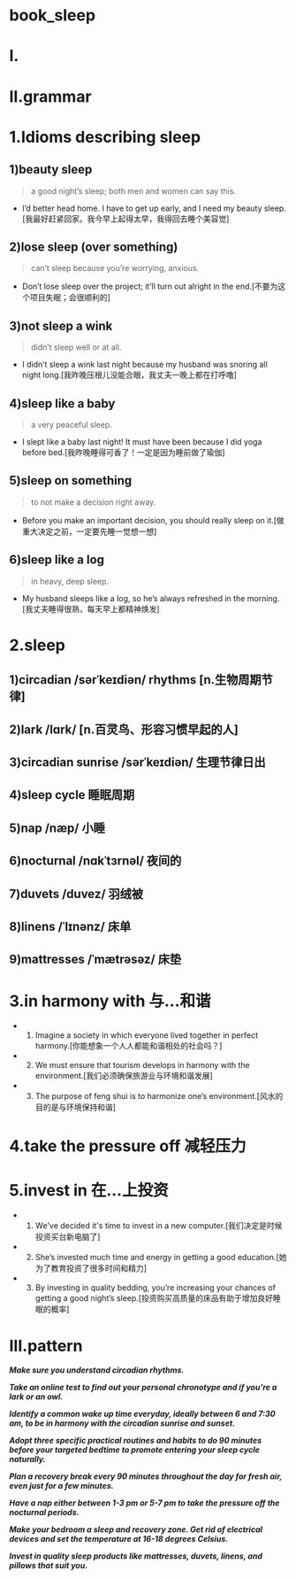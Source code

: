 # book_sleep
# I.



# II.grammar
# 1.Idioms describing sleep 
## 1)beauty sleep 
> a good night’s sleep; both men and women can say this.

- I’d better head home. I have to get up early, and I need my beauty sleep.[我最好赶紧回家。我今早上起得太早，我得回去睡个美容觉]

## 2)lose sleep (over something) 
> can’t sleep because you’re worrying, anxious.

- Don’t lose sleep over the project; it’ll turn out alright in the end.[不要为这个项目失眠；会很顺利的]

## 3)not sleep a wink 
> didn’t sleep well or at all.

- I didn’t sleep a wink last night because my husband was snoring all night long.[我昨晚压根儿没能合眼，我丈夫一晚上都在打呼噜]

## 4)sleep like a baby 
> a very peaceful sleep.

- I slept like a baby last night! It must have been because I did yoga before bed.[我昨晚睡得可香了！一定是因为睡前做了瑜伽]

## 5)sleep on something 
> to not make a decision right away.

- Before you make an important decision, you should really sleep on it.[做重大决定之前，一定要先睡一觉想一想]

## 6)sleep like a log 
> in heavy, deep sleep.

- My husband sleeps like a log, so he’s always refreshed in the morning.[我丈夫睡得很熟，每天早上都精神焕发]

# 2.sleep
## 1)circadian /sərˈkeɪdiən/ rhythms  [n.生物周期节律]

## 2)lark /lɑrk/ [n.百灵鸟、形容习惯早起的人]

## 3)circadian sunrise /sərˈkeɪdiən/ 生理节律日出

## 4)sleep cycle 睡眠周期

## 5)nap /næp/ 小睡

## 6)nocturnal /nɑkˈtɜrnəl/ 夜间的

## 7)duvets /duvez/ 羽绒被

## 8)linens /ˈlɪnənz/ 床单

## 9)mattresses /ˈmætrəsəz/ 床垫


# 3.in harmony with  与...和谐
- 1. Imagine a society in which everyone lived together in perfect harmony.[你能想象一个人人都能和谐相处的社会吗？]

- 2. We must ensure that tourism develops in harmony with the environment.[我们必须确保旅游业与环境和谐发展]

- 3. The purpose of feng shui is to harmonize one’s environment.[风水的目的是与环境保持和谐]


# 4.take the pressure off  减轻压力

# 5.invest in  在…上投资
- 1. We've decided it's time to invest in a new computer.[我们决定是时候投资买台新电脑了]

- 2. She’s invested much time and energy in getting a good education.[她为了教育投资了很多时间和精力]

- 3. By investing in quality bedding, you’re increasing your chances of getting a good night’s sleep.[投资购买高质量的床品有助于增加良好睡眠的概率]

# III.pattern
***Make sure you understand circadian rhythms.***

***Take an online test to find out your personal chronotype and if you're a lark or an owl.***

***Identify a common wake up time everyday, ideally between 6 and 7:30 am, to be in harmony with the circadian sunrise and sunset.***

***Adopt three specific practical routines and habits to do 90 minutes before your targeted bedtime to promote entering your sleep cycle naturally.***

***Plan a recovery break every 90 minutes throughout the day for fresh air, even just for a few minutes.***

***Have a nap either between 1-3 pm or 5-7 pm to take the pressure off the nocturnal periods.***

***Make your bedroom a sleep and recovery zone. Get rid of electrical devices and set the temperature at 16-18 degrees Celsius.***

***Invest in quality sleep products like mattresses, duvets, linens, and pillows that suit you.***






